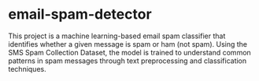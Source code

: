 # email-spam-detector
This project is a machine learning-based email spam classifier that identifies whether a given message is spam or ham (not spam). Using the SMS Spam Collection Dataset, the model is trained to understand common patterns in spam messages through text preprocessing and classification techniques.
